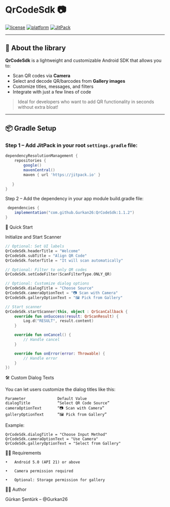 # QrCodeSdk 📷

[![license](https://img.shields.io/badge/license-MIT-green.svg)](https://github.com/Gurkan26/QrCodeSdk/blob/main/LICENSE)
[![platform](https://img.shields.io/badge/platform-android-green.svg)](https://developer.android.com)
[![JitPack](https://img.shields.io/jitpack/v/github/Gurkan26/QrCodeSdk?style=flat-square)](https://jitpack.io/#Gurkan26/QrCodeSdk)

---

## 📌 About the library

**QrCodeSdk** is a lightweight and customizable Android SDK that allows you to:

- Scan QR codes via **Camera**
- Select and decode QR/barcodes from **Gallery images**
- Customize titles, messages, and filters
- Integrate with just a few lines of code

> Ideal for developers who want to add QR functionality in seconds without extra bloat!


---

## 📦 Gradle Setup

### Step 1 – Add JitPack in your **root** `settings.gradle` file:

```groovy
dependencyResolutionManagement {
    repositories {
        google()
        mavenCentral()
        maven { url 'https://jitpack.io' }
 
   }
}
```
Step 2 – Add the dependency in your app module build.gradle file:

```groovy
 dependencies {
    implementation("com.github.Gurkan26:QrCodeSdk:1.1.2")
}
```



🚀 Quick Start



Initialize and Start Scanner

```kotlin
// Optional: Set UI labels
QrCodeSdk.headerTitle = "Welcome"
QrCodeSdk.subTitle = "Align QR Code"
QrCodeSdk.footerTitle = "It will scan automatically"

// Optional: Filter to only QR codes
QrCodeSdk.setCodeFilter(ScanFilterType.ONLY_QR)

// Optional: Customize dialog options
QrCodeSdk.dialogTitle = "Choose Source"
QrCodeSdk.cameraOptionText = "📷 Scan with Camera"
QrCodeSdk.galleryOptionText = "🖼️ Pick from Gallery"

// Start scanner
QrCodeSdk.startScanner(this, object : QrScanCallback {
    override fun onSuccess(result: QrScanResult) {
        Log.d("RESULT", result.content)
    }

    override fun onCancel() {
        // Handle cancel
    }

    override fun onError(error: Throwable) {
        // Handle error
    }
})
```

🛠️ Custom Dialog Texts

You can let users customize the dialog titles like this:
```
Parameter              Default Value
dialogTitle            “Select QR Code Source”
cameraOptionText       “📷 Scan with Camera”
galleryOptionText      “🖼️ Pick from Gallery”
```
Example:

```
QrCodeSdk.dialogTitle = "Choose Input Method"
QrCodeSdk.cameraOptionText = "Use Camera"
QrCodeSdk.galleryOptionText = "Select from Gallery"
```

🧑‍💻 Requirements

	•	Android 5.0 (API 21) or above

	•	Camera permission required

	•	Optional: Storage permission for gallery




👨‍💻 Author

Gürkan Şentürk – @Gurkan26
